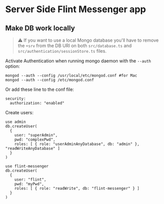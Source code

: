 # Server Side Flint Messenger app

## Make DB work locally

> :warning: If you want to use a local Mongo database you'll have to remove the `+srv` from the DB URI on both `src/database.ts` and `src/authentication/sessionStore.ts` files.

Activate Authentication when running mongo daemon with the `--auth` option:
```
mongod --auth --config /usr/local/etc/mongod.conf #for Mac
mongod --auth --config /etc/mongod.conf 
```

Or add these line to the conf file:
```
security:
  authorization: "enabled"
```

Create users:
```
use admin
db.createUser(
  {
    user: "superAdmin",
    pwd: "complexPwd",
    roles: [ { role: "userAdminAnyDatabase", db: "admin" }, "readWriteAnyDatabase" ]
  }
)

use flint-messenger
db.createUser(
  {
    user: "flint",
    pwd: "myPwd",
    roles: [ { role: "readWrite", db: "flint-messenger" } ]
  }
)
```

